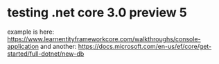# testing .net core 3.0 preview 5


example is here: https://www.learnentityframeworkcore.com/walkthroughs/console-application
and another: https://docs.microsoft.com/en-us/ef/core/get-started/full-dotnet/new-db